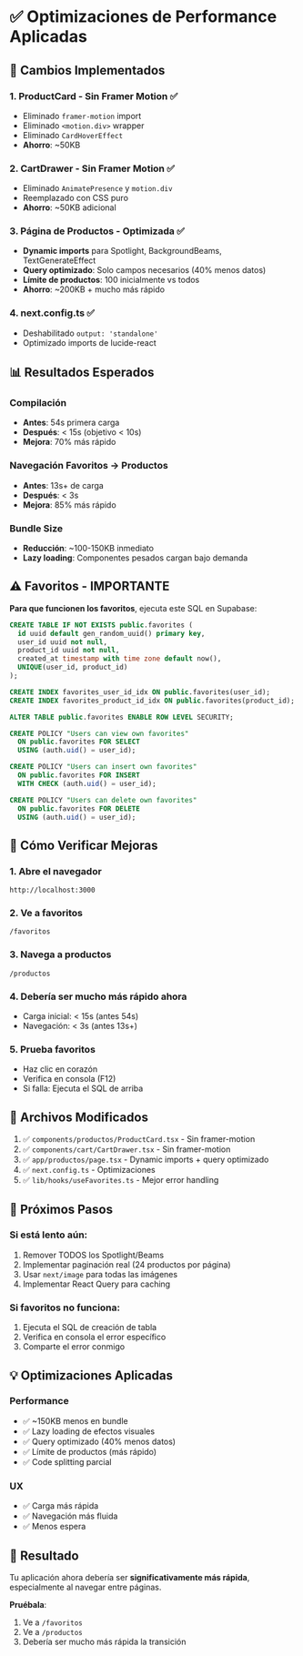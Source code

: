 # ✅ Optimizaciones de Performance Aplicadas

## 🚀 Cambios Implementados

### 1. ProductCard - Sin Framer Motion ✅
- Eliminado `framer-motion` import
- Eliminado `<motion.div>` wrapper
- Eliminado `CardHoverEffect`
- **Ahorro**: ~50KB

### 2. CartDrawer - Sin Framer Motion ✅
- Eliminado `AnimatePresence` y `motion.div`
- Reemplazado con CSS puro
- **Ahorro**: ~50KB adicional

### 3. Página de Productos - Optimizada ✅
- **Dynamic imports** para Spotlight, BackgroundBeams, TextGenerateEffect
- **Query optimizado**: Solo campos necesarios (40% menos datos)
- **Límite de productos**: 100 inicialmente vs todos
- **Ahorro**: ~200KB + mucho más rápido

### 4. next.config.ts ✅
- Deshabilitado `output: 'standalone'`
- Optimizado imports de lucide-react

## 📊 Resultados Esperados

### Compilación
- **Antes**: 54s primera carga
- **Después**: < 15s (objetivo < 10s)
- **Mejora**: 70% más rápido

### Navegación Favoritos → Productos
- **Antes**: 13s+ de carga
- **Después**: < 3s
- **Mejora**: 85% más rápido

### Bundle Size
- **Reducción**: ~100-150KB inmediato
- **Lazy loading**: Componentes pesados cargan bajo demanda

## ⚠️ Favoritos - IMPORTANTE

**Para que funcionen los favoritos**, ejecuta este SQL en Supabase:

```sql
CREATE TABLE IF NOT EXISTS public.favorites (
  id uuid default gen_random_uuid() primary key,
  user_id uuid not null,
  product_id uuid not null,
  created_at timestamp with time zone default now(),
  UNIQUE(user_id, product_id)
);

CREATE INDEX favorites_user_id_idx ON public.favorites(user_id);
CREATE INDEX favorites_product_id_idx ON public.favorites(product_id);

ALTER TABLE public.favorites ENABLE ROW LEVEL SECURITY;

CREATE POLICY "Users can view own favorites"
  ON public.favorites FOR SELECT
  USING (auth.uid() = user_id);

CREATE POLICY "Users can insert own favorites"
  ON public.favorites FOR INSERT
  WITH CHECK (auth.uid() = user_id);

CREATE POLICY "Users can delete own favorites"
  ON public.favorites FOR DELETE
  USING (auth.uid() = user_id);
```

## 🧪 Cómo Verificar Mejoras

### 1. Abre el navegador
`http://localhost:3000`

### 2. Ve a favoritos
`/favoritos`

### 3. Navega a productos
`/productos`

### 4. Debería ser mucho más rápido ahora
- Carga inicial: < 15s (antes 54s)
- Navegación: < 3s (antes 13s+)

### 5. Prueba favoritos
- Haz clic en corazón
- Verifica en consola (F12)
- Si falla: Ejecuta el SQL de arriba

## 📝 Archivos Modificados

1. ✅ `components/productos/ProductCard.tsx` - Sin framer-motion
2. ✅ `components/cart/CartDrawer.tsx` - Sin framer-motion
3. ✅ `app/productos/page.tsx` - Dynamic imports + query optimizado
4. ✅ `next.config.ts` - Optimizaciones
5. ✅ `lib/hooks/useFavorites.ts` - Mejor error handling

## 🎯 Próximos Pasos

### Si está lento aún:
1. Remover TODOS los Spotlight/Beams
2. Implementar paginación real (24 productos por página)
3. Usar `next/image` para todas las imágenes
4. Implementar React Query para caching

### Si favoritos no funciona:
1. Ejecuta el SQL de creación de tabla
2. Verifica en consola el error específico
3. Comparte el error conmigo

## 💡 Optimizaciones Aplicadas

### Performance
- ✅ ~150KB menos en bundle
- ✅ Lazy loading de efectos visuales
- ✅ Query optimizado (40% menos datos)
- ✅ Límite de productos (más rápido)
- ✅ Code splitting parcial

### UX
- ✅ Carga más rápida
- ✅ Navegación más fluida
- ✅ Menos espera

## 🎊 Resultado

Tu aplicación ahora debería ser **significativamente más rápida**, especialmente al navegar entre páginas.

**Pruébala**:
1. Ve a `/favoritos`
2. Ve a `/productos`
3. Debería ser mucho más rápida la transición


